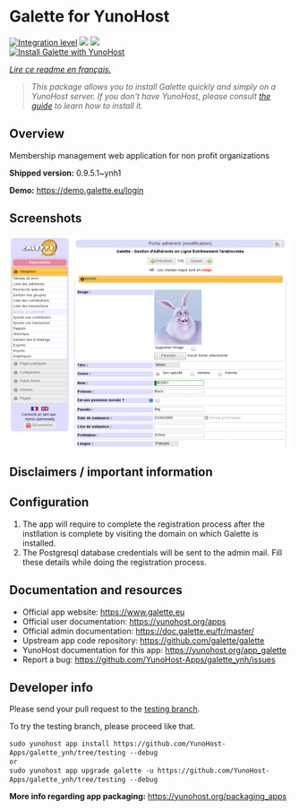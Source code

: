 <!--
N.B.: This README was automatically generated by https://github.com/YunoHost/apps/tree/master/tools/README-generator
It shall NOT be edited by hand.
-->

# Galette for YunoHost

[![Integration level](https://dash.yunohost.org/integration/galette.svg)](https://dash.yunohost.org/appci/app/galette) ![](https://ci-apps.yunohost.org/ci/badges/galette.status.svg) ![](https://ci-apps.yunohost.org/ci/badges/galette.maintain.svg)  
[![Install Galette with YunoHost](https://install-app.yunohost.org/install-with-yunohost.svg)](https://install-app.yunohost.org/?app=galette)

*[Lire ce readme en français.](./README_fr.md)*

> *This package allows you to install Galette quickly and simply on a YunoHost server.
If you don't have YunoHost, please consult [the guide](https://yunohost.org/#/install) to learn how to install it.*

## Overview

Membership management web application for non profit organizations

**Shipped version:** 0.9.5.1~ynh1

**Demo:** https://demo.galette.eu/login

## Screenshots

![](./doc/screenshots/edit_member.png)

## Disclaimers / important information

## Configuration

1. The app will require to complete the registration process after the instllation is complete by visiting the domain on which Galette is installed.
1. The Postgresql database credentials will be sent to the admin mail. Fill these details while doing the registration process.

## Documentation and resources

* Official app website: https://www.galette.eu
* Official user documentation: https://yunohost.org/apps
* Official admin documentation: https://doc.galette.eu/fr/master/
* Upstream app code repository: https://github.com/galette/galette
* YunoHost documentation for this app: https://yunohost.org/app_galette
* Report a bug: https://github.com/YunoHost-Apps/galette_ynh/issues

## Developer info

Please send your pull request to the [testing branch](https://github.com/YunoHost-Apps/galette_ynh/tree/testing).

To try the testing branch, please proceed like that.
```
sudo yunohost app install https://github.com/YunoHost-Apps/galette_ynh/tree/testing --debug
or
sudo yunohost app upgrade galette -u https://github.com/YunoHost-Apps/galette_ynh/tree/testing --debug
```

**More info regarding app packaging:** https://yunohost.org/packaging_apps